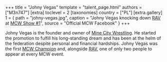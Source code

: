 +++
title = "Johny Vegas"
template = "talent_page.html"
authors = ["M3n747"]
[extra]
toclevel = 2
[taxonomies]
country = ["PL"]
[extra.gallery]
1 = { path = "johny-vegas.jpg", caption = "Johny Vegas knocking down [RAV](@/w/rav.md) at [MCW Show #1](@/e/mcw/2018-12-08-mcw-show-1.md)", source = "Official MCW Facebook" }
+++

Johny Vegas is the founder and owner of [Mine City Wrestling](@/o/mcw.md). He started the promotion to fulfill his long-standing dream and has been at the helm of the federation despite personal and financial hardships. Johny Vegas was the first [MCW Champion](@/c/mcw-championship.md) and, alongside [RAV](@/w/rav.md), one of only two people to appear at every MCW event.
